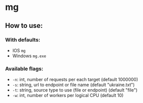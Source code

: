 # mg

## How to use:

### With defaults:

 * IOS `mg`
 * Windows `mg.exe`

### Available flags:

 * `-n`: int, number of requests per each target (default 1000000)
 * `-s`: string, url to endpoint or file name (default "ukraine.txt")
 * `-t`: string, source type to use (file or endpoint) (default "file")
 * `-w`: int, number of workers per logical CPU (default 10)
